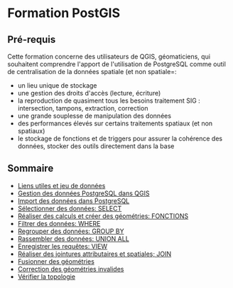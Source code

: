 # Formation PostGIS

## Pré-requis

Cette formation concerne des utilisateurs de QGIS, géomaticiens, qui souhaitent comprendre l'apport de l'utilisation de PostgreSQL comme outil de centralisation de la données spatiale (et non spatiale=:

* un lieu unique de stockage
* une gestion des droits d'accès (lecture, écriture)
* la reproduction de quasiment tous les besoins traitement SIG : intersection, tampons, extraction, correction
* une grande souplesse de manipulation des données
* des performances élevés sur certains traitements spatiaux (et non spatiaux)
* le stockage de fonctions et de triggers pour assurer la cohérence des données, stocker des outils directement dans la base


## Sommaire

* [Liens utiles et jeu de données](./links_and_data.md)
* [Gestion des données PostgreSQL dans QGIS](./postgresql_in_qgis.md)
* [Import des données dans PostgreSQL](./import_data.md)
* [Sélectionner des données: SELECT](./sql_select.md)
* [Réaliser des calculs et créer des géométries: FONCTIONS](./perform_calculation.md)
* [Filtrer des données: WHERE](./filter_data.md)
* [Regrouper des données: GROUP BY](./group_data.md)
* [Rassembler des données: UNION ALL](./union.md)
* [Enregistrer les requêtes: VIEW](./save_queries.md)
* [Réaliser des jointures attributaires et spatiales; JOIN](./join_data.md)
* [Fusionner des géométries](./merge_geometries.md)
* [Correction des géométries invalides](./validate_geometries.md)
* [Vérifier la topologie](./check_topology.md)

